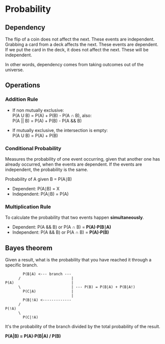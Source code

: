 # Probability


## Dependency

The flip of a coin does not affect the next. These events are independent.  
Grabbing a card from a deck affects the next. These events are dependent.  
If we put the card in the deck, it does not affect the next. These will be independent.

In other words, dependency comes from taking outcomes out of the universe.


## Operations

### Addition Rule

* If non mutually exclusive:  
P(A U  B) = P(A) + P(B) - P(A ∩ B), also:  
P(A || B) = P(A) + P(B) - P(A && B)

* If mutually exclusive, the intersection is empty:  
P(A U  B) = P(A) + P(B)


### Conditional Probability

Measures the probability of one event occurring, given that another one has already occurred, when the events are dependent. If the events are independent, the probability is the same.

Probability of A given B = P(A∣B)

* Dependent: P(A∣B) = X
* Independent: P(A∣B) = P(A)​


### Multiplication Rule

To calculate the probability that two events happen **simultaneously**.

* Dependent: P(A && B) or P(A ∩ B) = **P(A)⋅P(B∣A)**
* Independent: P(A && B) or P(A ∩ B) = **P(A)⋅P(B)**


## Bayes theorem

Given a result, what is the probability that you have reached it through a specific branch.

```plaintext
        P(B|A) <--- branch ---
      /                       |
P(A)                          |
      \                       | --- P(B) = P(B|A) + P(B|A!)
        P(C|A)                |
                              |
        P(B|!A) <-------------  
      /
P(!A)
      \
        P(C|!A)

```

It's the probability of the branch divided by the total probability of the result.

**P(A|B) = P(A)⋅P(B|A) / P(B)**
